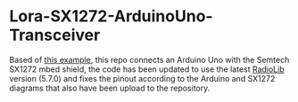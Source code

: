 # Lora-SX1272-ArduinoUno-Transceiver

Based of [this example](https://github.com/ErtugrulKusva/Lora-SX127x-ESP32s-Arduino-Transceiver-Arduino-IDE-Code), this repo connects an Arduino Uno with the Semtech SX1272 mbed shield, the code has been updated to use the latest [RadioLib](https://github.com/jgromes/RadioLib) version (5.7.0) and fixes the pinout according to the Arduino and SX1272 diagrams that also have been upload to the repository.
